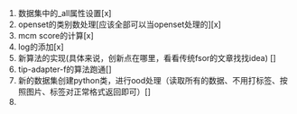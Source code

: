 1. 数据集中的_all属性设置[x]
2. openset的类别数处理[应该全部可以当openset处理的][x]
3. mcm score的计算[x]
4. log的添加[x]
5. 新算法的实现(具体来说，创新点在哪里，看看传统fsor的文章找找idea) []
5. tip-adapter-f的算法跑通[]
6. 新的数据集创建python类，进行ood处理（读取所有的数据、不用打标签、按照图片、标签对正常格式返回即可）[]
7. 